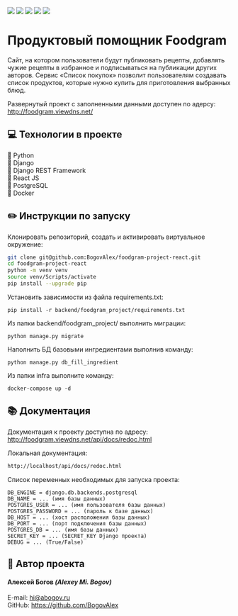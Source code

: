 ![](https://img.shields.io/badge/Python-3.8.7-blue) 
![](https://img.shields.io/badge/Django-3.2.13-green)
![](https://img.shields.io/badge/DjangoRestFramework-3.13.1-red)
![](https://badgen.net/badge/icon/postgresql?icon=postgresql&label)
![](https://github.com/BogovAlex/foodgram-project-react/actions/workflows/foodgram_workflow.yml/badge.svg)

# Продуктовый помощник Foodgram

Сайт, на котором пользователи будут публиковать рецепты, добавлять чужие рецепты в избранное и подписываться на публикации других авторов. Сервис «Список покупок» позволит пользователям создавать список продуктов, которые нужно купить для приготовления выбранных блюд.

Развернутый проект с заполненными данными доступен по адерсу: http://foodgram.viewdns.net/


## :computer: Технологии в проекте

:small_blue_diamond: Python <br>
:small_blue_diamond: Django <br>
:small_blue_diamond: Django REST Framework <br>
:small_blue_diamond: React JS <br>
:small_blue_diamond: PostgreSQL <br>
:small_blue_diamond: Docker <br>


## :pencil2: Инструкции по запуску

Клонировать репозиторий, создать и активировать виртуальное окружение:

```sh
git clone git@github.com:BogovAlex/foodgram-project-react.git
cd foodgram-project-react
python -m venv venv
source venv/Scripts/activate
pip install --upgrade pip
```

Установить зависимости из файла requirements.txt:

```
pip install -r backend/foodgram_project/requirements.txt
```

Из папки backend/foodgram_project/ выполнить миграции:

```
python manage.py migrate
```

Наполнить БД базовыми ингредиентами выполнив команду:

```
python manage.py db_fill_ingredient
```

Из папки infra выполните команду:

```
docker-compose up -d
```

## :books: Документация
Документация к проекту доступна по адресу: http://foodgram.viewdns.net/api/docs/redoc.html

Локальная документация:
```html
http://localhost/api/docs/redoc.html
```

Список переменных необходимых для запуска проекта:
```
DB_ENGINE = django.db.backends.postgresql
DB_NAME = ... (имя базы данных)
POSTGRES_USER = ... (имя пользователя базы данных)
POSTGRES_PASSWORD = ... (пароль к базе данных)
DB_HOST = ... (хост расположения базы данных)
DB_PORT = ... (порт подключения базы данных)
POSTGRES_DB = ... (имя базы данных)
SECRET_KEY = ... (SECRET_KEY Django проекта)
DEBUG = ... (True/False)
```

## :bust_in_silhouette: Автор проекта 
#### Алексей Богов _(Alexey Mi. Bogov)_
E-mail: hi@abogov.ru<br>
GitHub: https://github.com/BogovAlex
